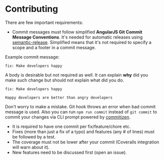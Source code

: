 # Contributing

There are few important requirements:

- Commit messages must follow simplified **AngularJS Git Commit Message Conventions**. It's needed for automatic releases using [semantic-release](https://github.com/semantic-release/semantic-release). Simplified means that it's not required to specify a scope and a footer in a commit message.

Example commit message:
```
fix: Make developers happy
```

A body is desirable but not required as well. It can explain **why** did you make such change but should not explain what did you do.

```
fix: Make developers happy

Happy developers are better than angry developers
```

Don't worry to make a mistake. Git hook throws an error when bad commit message is used. Also you can run ``npm run commit`` instead of ``git commit`` to commit your changes via CLI prompt powered by [commitizen](https://github.com/commitizen/cz-cli).

- It is required to have one commit per fix/feature/chore etc.
- Fixes (more than just a fix of a typo) and features (any # of lines) must be followed by a test.
- The coverage must not be lower after your commit (Coveralls integration will warn about it).
- New features need to be discussed first (open an issue).
